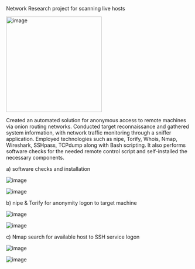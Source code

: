 Network Research project for scanning live hosts 

<img width="261" alt="image" src="https://github.com/AlexKongFY/network-research-project/assets/93807661/797ddf23-782d-441d-8c0c-75d9714f631a">

Created an automated solution for anonymous access to remote machines via onion routing networks. Conducted target reconnaissance and gathered system information, with network traffic monitoring through a sniffer application. Employed technologies such as nipe, Torify, Whois, Nmap, Wireshark, SSHpass, TCPdump along with Bash scripting. It also performs software checks for the needed remote control script and self-installed the necessary components.

a) software checks and installation

![image](https://github.com/AlexKongFY/network-research-project/assets/93807661/5c3e6d06-91a7-4a2f-b002-9c3b71666d58)

![image](https://github.com/AlexKongFY/network-research-project/assets/93807661/1fbe5672-f2cb-4af5-b90d-d55d4b759754)

b) nipe & Torify for anonymity logon to target machine

![image](https://github.com/AlexKongFY/network-research-project/assets/93807661/d46029dd-581c-4448-9788-c8ef59358175)

![image](https://github.com/AlexKongFY/network-research-project/assets/93807661/c257415a-5e47-42ad-b509-beb29388f412)

c) Nmap search for available host to SSH service logon

![image](https://github.com/AlexKongFY/network-research-project/assets/93807661/b98cb2f8-537d-49c4-86f8-2e5ca9198693)

![image](https://github.com/AlexKongFY/network-research-project/assets/93807661/e394b99e-335a-4652-bf28-57b9d213f629)

